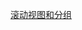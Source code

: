 [滚动视图和分组](file:///D:/Obsidian%20Unity/Unity/UI%20System/Assets/Scripts/GUI/Lesson7_%E6%BB%9A%E5%8A%A8%E8%A7%86%E5%9B%BE%E5%92%8C%E5%88%86%E7%BB%84.cs)